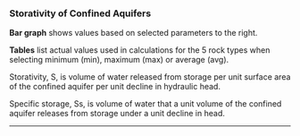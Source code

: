### Storativity of Confined Aquifers

**Bar graph** shows values based on selected parameters to the right.

**Tables** list actual values used in calculations for the 5 rock types when selecting minimum (min), maximum (max) or average (avg).

Storativity, S, is volume of water released from storage per unit surface area of the confined aquifer per unit decline in hydraulic head.

Specific storage, Ss, is volume of water that a unit volume of the confined aquifer releases from storage under a unit decline in head.

----------